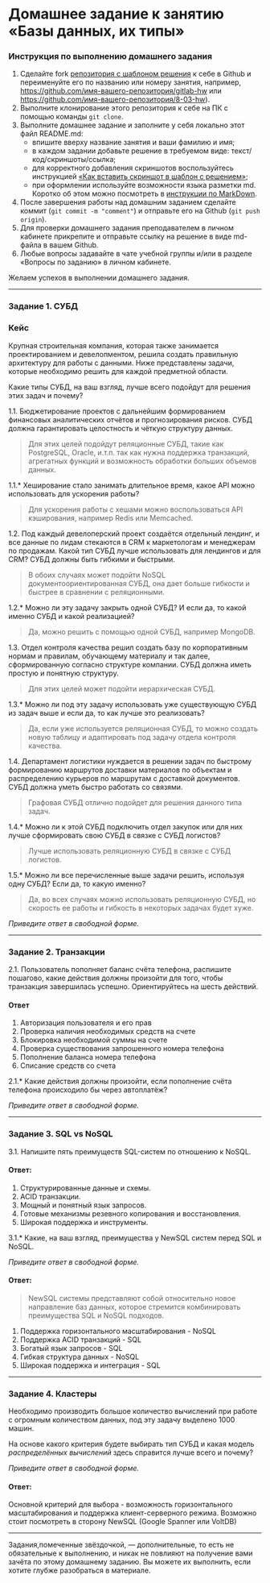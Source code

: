 # Домашнее задание к занятию «Базы данных, их типы»

### Инструкция по выполнению домашнего задания

1. Сделайте fork [репозитория c шаблоном решения](https://github.com/netology-code/sys-pattern-homework) к себе в Github и переименуйте его по названию или номеру занятия, например, https://github.com/имя-вашего-репозитория/gitlab-hw или https://github.com/имя-вашего-репозитория/8-03-hw).
2. Выполните клонирование этого репозитория к себе на ПК с помощью команды `git clone`.
3. Выполните домашнее задание и заполните у себя локально этот файл README.md:
   - впишите вверху название занятия и ваши фамилию и имя;
   - в каждом задании добавьте решение в требуемом виде: текст/код/скриншоты/ссылка;
   - для корректного добавления скриншотов воспользуйтесь инструкцией [«Как вставить скриншот в шаблон с решением»](https://github.com/netology-code/sys-pattern-homework/blob/main/screen-instruction.md);
   - при оформлении используйте возможности языка разметки md. Коротко об этом можно посмотреть в [инструкции по MarkDown](https://github.com/netology-code/sys-pattern-homework/blob/main/md-instruction.md).
4. После завершения работы над домашним заданием сделайте коммит (`git commit -m "comment"`) и отправьте его на Github (`git push origin`).
5. Для проверки домашнего задания преподавателем в личном кабинете прикрепите и отправьте ссылку на решение в виде md-файла в вашем Github.
6. Любые вопросы задавайте в чате учебной группы и/или в разделе «Вопросы по заданию» в личном кабинете.

Желаем успехов в выполнении домашнего задания.

---

### Задание 1. СУБД

### Кейс
Крупная строительная компания, которая также занимается проектированием и девелопментом, решила создать правильную архитектуру для работы с данными. Ниже представлены задачи, которые необходимо решить для
каждой предметной области.

Какие типы СУБД, на ваш взгляд, лучше всего подойдут для решения этих задач и почему?

1.1. Бюджетирование проектов с дальнейшим формированием финансовых аналитических отчётов и прогнозирования рисков.
СУБД должна гарантировать целостность и чёткую структуру данных.
>Для этих целей подойдут реляционные СУБД, такие как PostgreSQL, Oracle, и.т.п. так как нужна поддержка транзакций, агрегатных функций и возможность обработки больших объемов данных.

1.1.* Хеширование стало занимать длительное время, какое API можно использовать для ускорения работы?
>Для ускорения работы с хешами можно воспользоваться API кэширования, например Redis или Memcached.

1.2. Под каждый девелоперский проект создаётся отдельный лендинг, и все данные по лидам стекаются в CRM к маркетологам и менеджерам по продажам. Какой тип СУБД лучше использовать для лендингов и для CRM? СУБД должны быть гибкими и быстрыми.
>В обоих случаях может подойти NoSQL документоориентированная СУБД, она дает больше гибкости и быстрее в сравнении с реляционными.

1.2.* Можно ли эту задачу закрыть одной СУБД? И если да, то какой именно СУБД и какой реализацией?
>Да, можно решить с помощью одной СУБД, например MongoDB.

1.3. Отдел контроля качества решил создать базу по корпоративным нормам и правилам, обучающему материалу и так далее, сформированную согласно структуре компании. СУБД должна иметь простую и понятную структуру.
>Для этих целей может подойти иерархическая СУБД.

1.3.* Можно ли под эту задачу использовать уже существующую СУБД из задач выше и если да, то как лучше это реализовать?
>Да, если уже используется реляционная СУБД, то можно создать новую таблицу и адаптировать под задачу отдела контроля качества.

1.4. Департамент логистики нуждается в решении задач по быстрому формированию маршрутов доставки материалов по объектам и распределению курьеров по маршрутам с доставкой документов. СУБД должна уметь быстро работать со связями.
>Графовая СУБД отлично подойдет для решения данного типа задач.

1.4.* Можно ли к этой СУБД подключить отдел закупок или для них лучше сформировать свою СУБД в связке с СУБД логистов?
>Лучше использовать реляционную СУБД в связке с СУБД логистов.

1.5.* Можно ли все перечисленные выше задачи решить, используя одну СУБД? Если да, то какую именно?
>Да, во всех случаях можно использовать реляционную СУБД, но скорость ее работы и гибкость в некоторых задачах будет хуже.

*Приведите ответ в свободной форме.*

---

### Задание 2. Транзакции

2.1. Пользователь пополняет баланс счёта телефона, распишите пошагово, какие действия должны произойти для того, чтобы транзакция завершилась успешно. Ориентируйтесь на шесть действий.

#### Ответ
1. Авторизация пользователя и его прав
1. Проверка наличия необходимых средств на счете
1. Блокировка необходимой суммы на счете
1. Проверка существования запрошенного номера телефона
1. Пополнение баланса номера телефона
1. Списание средств со счета

2.1.* Какие действия должны произойти, если пополнение счёта телефона происходило бы через автоплатёж?

*Приведите ответ в свободной форме.*

---

### Задание 3. SQL vs NoSQL

3.1. Напишите пять преимуществ SQL-систем по отношению к NoSQL.

#### Ответ:
1. Cтруктурированные данные и схемы.
1. ACID транзакции.
1. Мощный и понятный язык запросов.
1. Готовые механизмы резевного копирования и восстановления.
1. Широкая поддержка и инструменты.

3.1.* Какие, на ваш взгляд, преимущества у NewSQL систем перед SQL и NoSQL.

*Приведите ответ в свободной форме.*

#### Ответ:

>NewSQL системы представляют собой относительно новое направление баз данных, которое стремится комбинировать преимущества SQL и NoSQL подходов.
1. Поддержка горизонтального масштабирования - NoSQL
1. Поддержка ACID транзакций - SQL
1. Богатый язык запросов - SQL
1. Гибкая структура данных - NoSQL
1. Широкая поддержка и интеграция - SQL

---

### Задание 4. Кластеры

Необходимо производить большое количество вычислений при работе с огромным количеством данных, под эту задачу выделено 1000 машин.

На основе какого критерия будете выбирать тип СУБД и какая модель *распределённых вычислений* здесь справится лучше всего и почему?

*Приведите ответ в свободной форме.*

#### Ответ:

Основной критерий для выбора - возможность горизонтального масштабирования и поддержка клиент-серверного режима.
Возможно стоит посмотреть в сторону NewSQL (Google Spanner или VoltDB)

---

Задания,помеченные звёздочкой, — дополнительные, то есть не обязательные к выполнению, и никак не повлияют на получение вами зачёта по этому домашнему заданию. Вы можете их выполнить, если хотите глубже разобраться в материале.